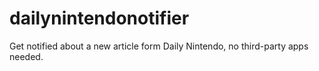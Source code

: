 # dailynintendonotifier
Get notified about a new article form Daily Nintendo, no third-party apps needed.
